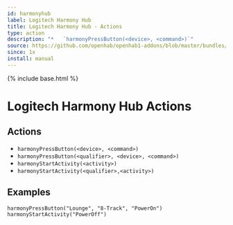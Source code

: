 ```yaml
---
id: harmonyhub
label: Logitech Harmony Hub
title: Logitech Harmony Hub - Actions
type: action
description: "*   `harmonyPressButton(<device>, <command>)`"
source: https://github.com/openhab/openhab1-addons/blob/master/bundles/action/org.openhab.action.harmonyhub/README.md
since: 1x
install: manual
---
```


<!-- Attention authors: Do not edit directly. Please add your changes to the appropriate source repository -->

{% include base.html %}

# Logitech Harmony Hub Actions

## Actions

*   `harmonyPressButton(<device>, <command>)`
*   `harmonyPressButton(<qualifier>, <device>, <command>)`
*   `harmonyStartActivity(<activity>)`
*   `harmonyStartActivity(<qualifier>,<activity>)`

## Examples

```
harmonyPressButton("Lounge", "8-Track", "PowerOn")
harmonyStartActivity("PowerOff")
```
